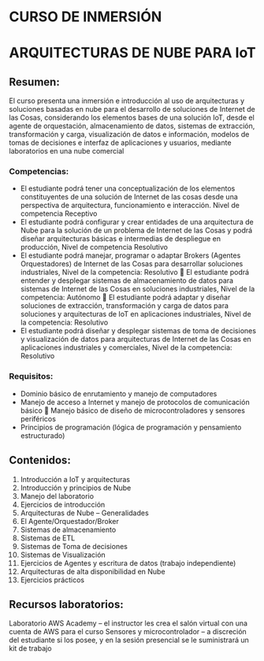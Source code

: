 # CURSO DE INMERSIÓN 
# ARQUITECTURAS DE NUBE PARA IoT 

## Resumen: 

El curso presenta una inmersión e introducción al uso de arquitecturas y soluciones basadas en nube para el desarrollo de soluciones de Internet de las Cosas, considerando los elementos bases de una solución IoT, desde el agente de orquestación, almacenamiento de datos, sistemas de extracción, transformación y carga, visualización de datos e información, modelos de tomas de decisiones e interfaz de aplicaciones y usuarios, mediante laboratorios en una nube comercial 
### Competencias: 
- El estudiante podrá tener una conceptualización de los elementos constituyentes de una solución de Internet de las cosas desde una perspectiva de arquitectura, funcionamiento e interacción. Nivel de competencia Receptivo 
- El estudiante podrá configurar y crear entidades de una arquitectura de Nube para la solución de un problema de Internet de las Cosas y podrá diseñar arquitecturas básicas e intermedias de despliegue en producción, Nivel de competencia Resolutivo 
- El estudiante podrá manejar, programar o adaptar Brokers (Agentes Orquestadores) de Internet de las Cosas para desarrollar soluciones industriales, Nivel de la competencia: Resolutivo  El estudiante podrá entender y desplegar sistemas de almacenamiento de datos para sistemas de Internet de las Cosas en soluciones industriales, Nivel de la competencia: Autónomo  El estudiante podrá adaptar y diseñar soluciones de extracción, transformación y carga de datos para soluciones y arquitecturas de IoT en aplicaciones industriales, Nivel de la competencia: Resolutivo 
- El estudiante podrá diseñar y desplegar sistemas de toma de decisiones y visualización de datos para arquitecturas de Internet de las Cosas en aplicaciones industriales y comerciales, Nivel de la competencia: Resolutivo 
### Requisitos: 
- Dominio básico de enrutamiento y manejo de computadores 
- Manejo de acceso a Internet y manejo de protocolos de comunicación básico  Manejo básico de diseño de microcontroladores y sensores periféricos 
- Principios de programación (lógica de programación y pensamiento estructurado) 
## Contenidos: 
1. Introducción a IoT y arquitecturas 
2. Introducción y principios de Nube 
3. Manejo del laboratorio
4. Ejercicios de introducción 
5. Arquitecturas de Nube – Generalidades 
6. El Agente/Orquestador/Broker 
7. Sistemas de almacenamiento 
8. Sistemas de ETL 
9. Sistemas de Toma de decisiones 
10. Sistemas de Visualización 
11. Ejercicios de Agentes y escritura de datos (trabajo independiente) 
12. Arquitecturas de alta disponibilidad en Nube 
13. Ejercicios prácticos 
    
## Recursos laboratorios: 
Laboratorio AWS Academy – el instructor les crea el salón virtual con una cuenta de AWS para el curso Sensores y microcontrolador – a discreción del estudiante si los posee, y en la sesión presencial se le suministrará un kit de trabajo 

